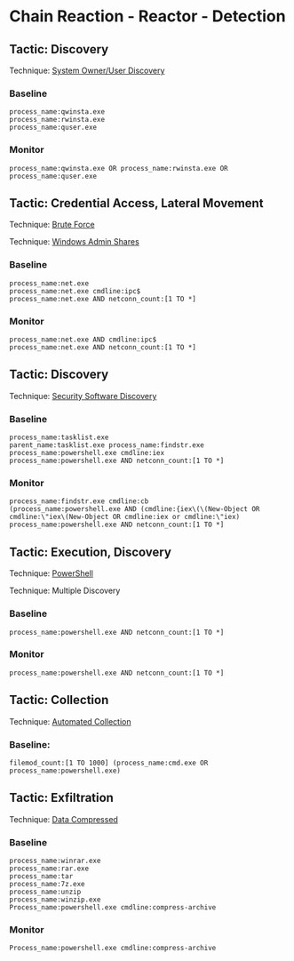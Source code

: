 # Chain Reaction - Reactor - Detection

## Tactic: Discovery
 Technique: [System Owner/User Discovery](https://attack.mitre.org/wiki/Technique/T1033)

### Baseline

    process_name:qwinsta.exe
    process_name:rwinsta.exe
    process_name:quser.exe

### Monitor

    process_name:qwinsta.exe OR process_name:rwinsta.exe OR process_name:quser.exe

## Tactic: Credential Access, Lateral Movement
Technique: [Brute Force](https://attack.mitre.org/wiki/Technique/T1110)

Technique: [Windows Admin Shares](https://attack.mitre.org/wiki/Technique/T1077)

### Baseline

    process_name:net.exe
    process_name:net.exe cmdline:ipc$
    process_name:net.exe AND netconn_count:[1 TO *]


### Monitor

    process_name:net.exe AND cmdline:ipc$
    process_name:net.exe AND netconn_count:[1 TO *]

## Tactic: Discovery
Technique: [Security Software Discovery](https://attack.mitre.org/wiki/Technique/T1063)

### Baseline

    process_name:tasklist.exe
    parent_name:tasklist.exe process_name:findstr.exe
    process_name:powershell.exe cmdline:iex
    process_name:powershell.exe AND netconn_count:[1 TO *]

### Monitor

    process_name:findstr.exe cmdline:cb
    (process_name:powershell.exe AND (cmdline:{iex\(\(New-Object OR cmdline:\"iex\(New-Object OR cmdline:iex or cmdline:\"iex)
    process_name:powershell.exe AND netconn_count:[1 TO *]


## Tactic: Execution, Discovery
Technique: [PowerShell](https://attack.mitre.org/wiki/Technique/T1086)

Technique: Multiple Discovery

### Baseline

    process_name:powershell.exe AND netconn_count:[1 TO *]

### Monitor

    process_name:powershell.exe AND netconn_count:[1 TO *]


## Tactic: Collection
Technique: [Automated Collection](https://attack.mitre.org/wiki/Technique/T1119)

### Baseline:

    filemod_count:[1 TO 1000] (process_name:cmd.exe OR process_name:powershell.exe)

## Tactic: Exfiltration
Technique: [Data Compressed](https://attack.mitre.org/wiki/Technique/T1002)

### Baseline

    process_name:winrar.exe
    process_name:rar.exe
    process_name:tar
    process_name:7z.exe
    process_name:unzip
    process_name:winzip.exe
    Process_name:powershell.exe cmdline:compress-archive

### Monitor

    Process_name:powershell.exe cmdline:compress-archive
